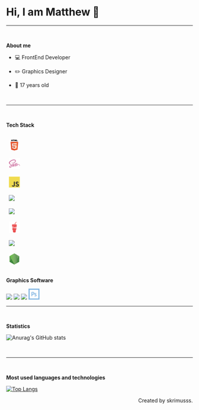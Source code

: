 <h1>Hi, I am Matthew 👋</h1>

---

<br>

**About me**

- 💻 FrontEnd Developer

- ✏️ Graphics Designer

- 👦 17 years old

<br>

---

<br>

**Tech Stack**

<code>
 <img src="https://raw.githubusercontent.com/devicons/devicon/master/icons/html5/html5-original-wordmark.svg" height="30"/>
 </code>
 <code>
 <img src="https://raw.githubusercontent.com/devicons/devicon/master/icons/sass/sass-original.svg" height="30"/>
 </code>
 <code>
 <img src="https://raw.githubusercontent.com/devicons/devicon/master/icons/javascript/javascript-original.svg" height="30"/>
 </code>
 <code>
 <img src="https://upload.wikimedia.org/wikipedia/commons/4/4c/Typescript_logo_2020.svg" height="30">
 </code>
 <code>
 <img src="https://www.vectorlogo.zone/logos/git-scm/git-scm-icon.svg" height="30"/>
 </code>
 <code>
 <img src="https://raw.githubusercontent.com/devicons/devicon/master/icons/gulp/gulp-plain.svg" height="30"/>
 </code>
 <code>
 <img src="https://www.vectorlogo.zone/logos/tailwindcss/tailwindcss-icon.svg" height="30"/>
 </code>
 <code>
 <img src="https://raw.githubusercontent.com/github/explore/80688e429a7d4ef2fca1e82350fe8e3517d3494d/topics/nodejs/nodejs.png" height="30"/>
</code>

 <br>
 
  **Graphics Software**
  
 <img src="https://cdn.worldvectorlogo.com/logos/adobe-xd.svg" height="30"/>
 <img src="https://www.vectorlogo.zone/logos/adobe_illustrator/adobe_illustrator-icon.svg" height="30"/>
 <img src="https://download.blender.org/branding/community/blender_community_badge_white.svg" height="30"/>
 <img src="https://raw.githubusercontent.com/devicons/devicon/master/icons/photoshop/photoshop-line.svg" height="30"/>
 
 <br>
 
 ---
 
 <br>
 
 **Statistics**
 
![Anurag's GitHub stats](https://github-readme-stats.vercel.app/api?username=skrimusss&show_icons=true)
  
 <br>
  
---

<br>

 **Most used languages and technologies**

[![Top Langs](https://github-readme-stats.vercel.app/api/top-langs/?username=skrimusss&layout=compact)](https://github.com/anuraghazra/github-readme-stats)

<p align="right"> Created by skrimusss. </p>
